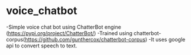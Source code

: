 # voice_chatbot
-Simple voice chat bot using ChatterBot engine (https://pypi.org/project/ChatterBot/)
-Trained using chatterbot-corpus(https://github.com/gunthercox/chatterbot-corpus)
-It uses google api to convert speech to text.
